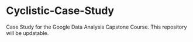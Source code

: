 # Cyclistic-Case-Study
Case Study for the Google Data Analysis Capstone Course. This repository will be updatable.
